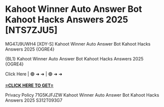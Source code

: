 # Kahoot Winner Auto Answer Bot Kahoot Hacks Answers 2025 [NTS7ZJU5]

MG47J9UWH4 [XDY-S] Kahoot Winner Auto Answer Bot Kahoot Hacks Answers 2025 {OGRE4}

{BL1} Kahoot Winner Auto Answer Bot Kahoot Hacks Answers 2025 {OGRE4}

Click Here | 🟢 ➜ ➜ | 🟢 ➜ ➜ 

**[=CLICK HERE TO GET=](https://www.google.com/url?q=https%3A%2F%2Fappbitly.com%2FELXSE)**

Privacy Policy 71G5KJFJZW Kahoot Winner Auto Answer Bot Kahoot Hacks Answers 2025 S312T093G7


